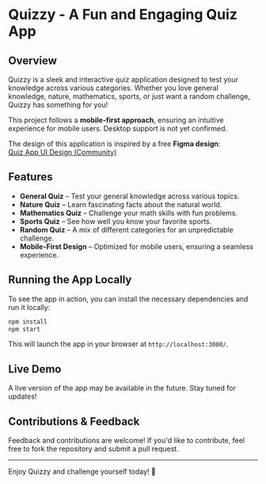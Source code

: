 # Quizzy - A Fun and Engaging Quiz App

## Overview
Quizzy is a sleek and interactive quiz application designed to test your knowledge across various categories. Whether you love general knowledge, nature, mathematics, sports, or just want a random challenge, Quizzy has something for you!

This project follows a **mobile-first approach**, ensuring an intuitive experience for mobile users. Desktop support is not yet confirmed.

The design of this application is inspired by a free **Figma design**:  
[Quiz App UI Design (Community)](https://www.figma.com/design/IsGTCejaWbIIP207YlFTS2/Quiz-App-UI-Design-(Community)?node-id=28-95&t=9obV2qJ18VwDpKNN-0)

## Features
- **General Quiz** – Test your general knowledge across various topics.
- **Nature Quiz** – Learn fascinating facts about the natural world.
- **Mathematics Quiz** – Challenge your math skills with fun problems.
- **Sports Quiz** – See how well you know your favorite sports.
- **Random Quiz** – A mix of different categories for an unpredictable challenge.
- **Mobile-First Design** – Optimized for mobile users, ensuring a seamless experience.

## Running the App Locally
To see the app in action, you can install the necessary dependencies and run it locally:

```bash
npm install
npm start
```

This will launch the app in your browser at `http://localhost:3000/`.

## Live Demo
A live version of the app may be available in the future. Stay tuned for updates!

## Contributions & Feedback
Feedback and contributions are welcome! If you'd like to contribute, feel free to fork the repository and submit a pull request.

---
Enjoy Quizzy and challenge yourself today! 🎉

